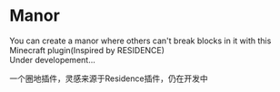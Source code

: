 # Manor
You can create a manor where others can't break blocks in it with this Minecraft plugin(Inspired by RESIDENCE)  
Under developement...  

一个圈地插件，灵感来源于Residence插件，仍在开发中
